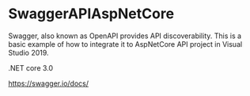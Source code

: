 # SwaggerAPIAspNetCore
Swagger, also known as OpenAPI provides API discoverability. This is a basic example of how to integrate it to AspNetCore API project in Visual Studio 2019.

.NET core 3.0

https://swagger.io/docs/
